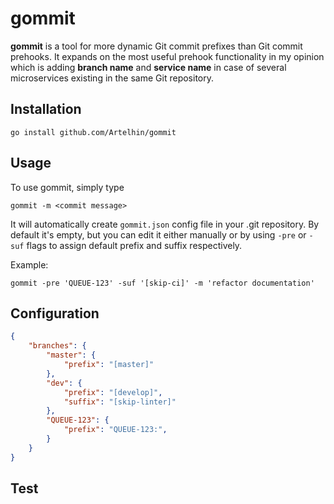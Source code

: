 # gommit

<b>gommit</b> is a tool for more dynamic Git commit prefixes than Git commit prehooks.
It expands on the most useful prehook functionality in my opinion which is adding <b>branch name</b> and <b>service name</b> in case of several microservices existing in the same Git repository.

## Installation
```
go install github.com/Artelhin/gommit
```

## Usage
To use gommit, simply type 
```
gommit -m <commit message>
```
It will automatically create ```gommit.json``` config file in your .git repository.
By default it's empty, but you can edit it either manually or by using ```-pre``` or ```-suf``` flags to assign default prefix and suffix respectively.

Example:

```
gommit -pre 'QUEUE-123' -suf '[skip-ci]' -m 'refactor documentation'
```

## Configuration

```json gommit.json
{
    "branches": {
        "master": {
            "prefix": "[master]"
        },
        "dev": {
            "prefix": "[develop]",
            "suffix": "[skip-linter]"
        },
        "QUEUE-123": {
            "prefix": "QUEUE-123:",
        }
    }
}
```

## Test